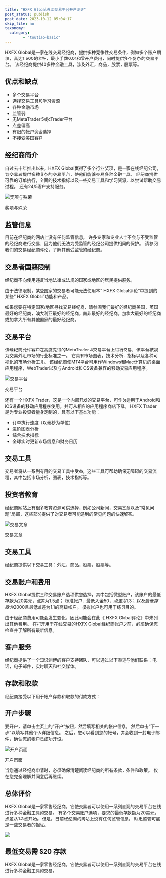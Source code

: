 ```yaml
---
title: "HXFX Global外汇交易平台开户测评"
post_status: publish
post_date: 2023-10-12 05:04:17
skip_file: no
taxonomy:
  category:
        - "toutiao-basic"
---
```


HXFX Global是一家在线交易经纪商，提供多种竞争性交易条件，例如多个账户期权，高达1:500的杠杆，最小手数0.01和零开户费用，同时提供多个复杂的交易平台。 该经纪商提供40多种金融工具，涉及外汇，商品，股票，股票等。

## 优点和缺点

- 多个交易平台
- 选择交易工具和学习资源
- 各种金融市场
- 监管弱
- 无MetaTrader 5或cTrader平台
- 点差偏高
- 有限的帐户资金选择
- 不接受美国客户

## 经纪商简介

自过去十年推出以来，HXFX Global赢得了多个行业奖项，是一家在线经纪公司，为交易者提供多种复杂的交易平台，使他们能够交易多种金融工具。 经纪商提供可靠的订单执行，全面的技术指标以及一些交易工具和学习资源，以尝试帮助交易过程。 还有24/5客户支持服务。

![奖项与殊荣](https://cdn.fendou.la/funstoutiao/2020/12/HXFX-Global-Review-Awards-and-Recognitions-1024x192.jpg "奖项与殊荣")

奖项与殊荣

## 监管信息

目前在经纪商的网站上没有任何监管信息。 许多专家和专业人士不会与不受监管的经纪商进行交易，因为他们无法为受监管的经纪公司提供相同的保护。 请参阅我们的交易经纪商评论，了解其他受监管的经纪商。

## 交易者国籍限制

经纪商不向使用违反当地法律或法规的国家或地区的居民提供服务。

由于法律限制，某些国家的交易者可能无法使用本“ HXFX Global评论”中提到的某些“ HXFX Global”功能和产品。

如果您要在特定国家/地区寻找交易经纪商，请参阅我们最好的经纪商美国，英国最好的经纪商，澳大利亚最好的经纪商，南非最好的经纪商，加拿大最好的经纪商或加拿大所有其他国家的最好经纪商。

## 交易平台

该经纪商允许客户在高度先进的MetaTrader 4交易平台上进行交易，该平台被视为交易外汇市场的行业标准之一。 它具有市场图表，技术分析，指标以及各种可视化的市场分析工具。 该经纪商使MT4平台可用作Windows和Mac计算机的桌面应用程序，WebTrader以及与Android和iOS设备兼容的移动交易应用程序。

![交易平台](https://cdn.fendou.la/funstoutiao/2020/12/HXFX-Global-Review-Trading-Patform.jpg "交易平台")

交易平台

还有一个HXFX Trader，这是一个内部开发的交易平台，可作为适用于Android和iOS设备的移动应用程序使用，并可从相应的应用程序商店下载。 HXFX Trader是为专业投资者量身定制的，具有以下基本功能：

- 订单执行速度（以毫秒为单位）
- 进阶图表分析
- 综合技术指标
- 全球实时更新市场信息和财务日历

## 交易工具

交易者将从一系列有用的交易工具中受益，这些工具可帮助确保无障碍的交易流程，其中包括市场分析，图表，技术指标等。

## 投资者教育

经纪商网站上有很多教育资源可供选择，例如公司新闻，交易文章以及“常见问题”局部，这些部分提供了对交易者可能遇到的常见问题的快速解答。

![交易文章](https://cdn.fendou.la/funstoutiao/2020/12/HXFX-Global-Review-Trading-Articles-1024x291.jpg "交易文章")

交易文章

## 交易工具

经纪商提供以下交易工具：外汇，商品，股票，股票等。

## 交易账户和费用

HXFX Global提供三种交易账户选项供您选择，其中包括微型账户，该账户的最低存款为20美元，点差为1.5点； 标准帐户，最低入金$50，点差为1.3； 以及最低存款为$2000且最低点差为1.1的高级帐户。 模拟帐户也可用于练习目的。

由于经纪商费用可能会发生变化，因此可能会在此《 HXFX Global评论》中未列出其他费用。 在打开用于在线交易的HXFX Global经纪商帐户之前，必须确保您检查并了解所有最新信息。

## 客户服务

经纪商提供了一个知识渊博的客户支持团队，可以通过以下渠道与他们联系：电话，电子邮件，实时聊天和社交媒体。

## 存款和取款

经纪商接受以下用于帐户存款和取款的付款方式：

## 开户步骤

要开户，请单击主页上的“开户”按钮，然后填写相关的帐户信息。 然后单击“下一步”以填写其他个人详细信息。 之后，您可以看到您的帐号，并会收到一封电子邮件，确认您的帐户已成功开设。

![开户页面](https://cdn.fendou.la/funstoutiao/2020/12/HXFX-Global-Review-Account-Opening-Page.jpg "开户页面")

开户页面

当您通过经纪商申请时，必须确保清楚阅读经纪商的所有条款，条件和政策。 仅在您完全理解并同意后再继续。

## 总体评价

HXFX Global是一家零售经纪商，它使交易者可以使用一系列直观的交易平台在线进行多种金融工具的交易。 有多个交易账户选项，要求的最低存款额为20美元，点差从1.3点开始。 但是，目前经纪商的网站上没有任何监管信息。 缺乏监管可能是一些交易者的担忧。

![](https://cdn.fendou.la/funstoutiao/2020/12/HXFX-Global-Logo.png)

## 最低交易需 $20 存款

HXFX Global是一家零售经纪商，它使交易者可以使用一系列直观的交易平台在线进行多种金融工具的交易。
